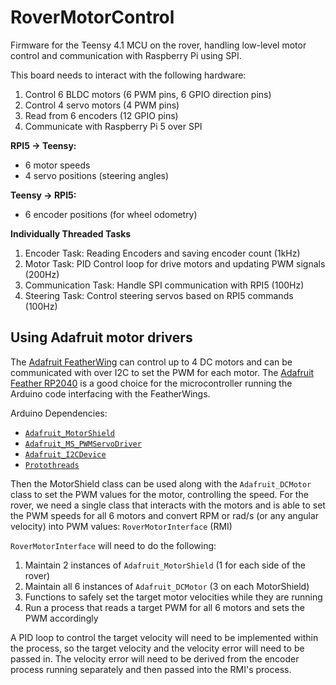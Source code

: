 # RoverMotorControl
Firmware for the Teensy 4.1 MCU on the rover, handling low-level motor control and communication with Raspberry Pi using SPI.

This board needs to interact with the following hardware:
1. Control 6 BLDC motors (6 PWM pins, 6 GPIO direction pins)
2. Control 4 servo motors (4 PWM pins)
3. Read from 6 encoders (12 GPIO pins)
4. Communicate with Raspberry Pi 5 over SPI

**RPI5 -> Teensy:**
- 6 motor speeds
- 4 servo positions (steering angles)

**Teensy -> RPI5:**
- 6 encoder positions (for wheel odometry)

**Individually Threaded Tasks**
1. Encoder Task: Reading Encoders and saving encoder count (1kHz)
2. Motor Task: PID Control loop for drive motors and updating PWM signals (200Hz)
3. Communication Task: Handle SPI communication with RPI5 (100Hz)
4. Steering Task: Control steering servos based on RPI5 commands (100Hz)


## Using Adafruit motor drivers
The [Adafruit FeatherWing](https://www.adafruit.com/product/2927) can control up to 4 DC motors and can be communicated with over I2C to set the PWM for each motor. The [Adafruit Feather RP2040](https://www.adafruit.com/product/4884) is a good choice for the microcontroller running the Arduino code interfacing with the FeatherWings.

Arduino Dependencies:
- [`Adafruit_MotorShield`](https://github.com/adafruit/Adafruit_Motor_Shield_V2_Library/blob/master/Adafruit_MotorShield.h)
- [`Adafruit_MS_PWMServoDriver`](https://github.com/adafruit/Adafruit_Motor_Shield_V2_Library/blob/master/utility/Adafruit_MS_PWMServoDriver.h)
- [`Adafruit_I2CDevice`](https://github.com/adafruit/Adafruit_BusIO/blob/master/Adafruit_I2CDevice.h)
- [`Protothreads`](https://gitlab.com/airbornemint/arduino-protothreads)

Then the MotorShield class can be used along with the `Adafruit_DCMotor` class to set the PWM values for the motor, controlling the speed. For the rover, we need a single class that interacts with the motors and is able to set the PWM speeds for all 6 motors and convert RPM or rad/s (or any angular velocity) into PWM values: `RoverMotorInterface` (RMI)

`RoverMotorInterface` will need to do the following:
1. Maintain 2 instances of `Adafruit_MotorShield` (1 for each side of the rover)
2. Maintain all 6 instances of `Adafruit_DCMotor` (3 on each MotorShield)
3. Functions to safely set the target motor velocities while they are running
4. Run a process that reads a target PWM for all 6 motors and sets the PWM accordingly

A PID loop to control the target velocity will need to be implemented within the process, so the target velocity and the velocity error will need to be passed in. The velocity error will need to be derived from the encoder process running separately and then passed into the RMI's process.
